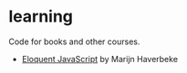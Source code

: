 # learning
Code for books and other courses.

- [Eloquent JavaScript](https://eloquentjavascript.net) by Marijn Haverbeke
